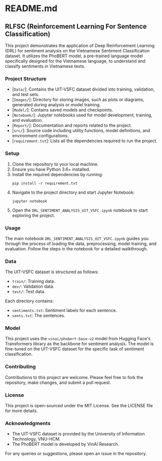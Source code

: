 # README.md

## RLFSC (Reinforcement Learning For Sentence Classification)

This project demonstrates the application of Deep Reinforcement Learning (DRL) for sentiment analysis on the Vietnamese Sentiment Classification dataset. It utilizes the PhoBERT model, a pre-trained language model specifically designed for the Vietnamese language, to understand and classify sentiments in Vietnamese texts.

### Project Structure

- [`Data/`]: Contains the UIT-VSFC dataset divided into training, validation, and test sets.
- [`Images/`]: Directory for storing images, such as plots or diagrams, generated during analysis or model training.
- [`Model/`]: Contains saved models and checkpoints.
- [`Notebook/`]: Jupyter notebooks used for model development, training, and evaluation.
- [`Report/`]: Documentation and reports related to the project.
- [`src/`]: Source code including utility functions, model definitions, and environment configurations.
- [`requirement.txt`]: Lists all the dependencies required to run the project.

### Setup

1. Clone the repository to your local machine.
2. Ensure you have Python 3.6+ installed.
3. Install the required dependencies by running:
   ```shell
   pip install -r requirement.txt
   ```
4. Navigate to the project directory and start Jupyter Notebook:
   ```shell
   jupyter notebook
   ```
5. Open the `DRL_SENTIMENT_ANALYSIS_UIT_VSFC.ipynb` notebook to start exploring the project.

### Usage

The main notebook `DRL_SENTIMENT_ANALYSIS_UIT_VSFC.ipynb` guides you through the process of loading the data, preprocessing, model training, and evaluation. Follow the steps in the notebook for a detailed walkthrough.

### Data

The UIT-VSFC dataset is structured as follows:
- `train/`: Training data.
- `dev/`: Validation data.
- `test/`: Test data.

Each directory contains:
- `sentiments.txt`: Sentiment labels for each sentence.
- `sents.txt`: The sentences.

### Model

This project uses the `vinai/phobert-base-v2` model from Hugging Face's Transformers library as the backbone for sentiment analysis. The model is fine-tuned on the UIT-VSFC dataset for the specific task of sentiment classification.

### Contributing

Contributions to this project are welcome. Please feel free to fork the repository, make changes, and submit a pull request.

### License

This project is open-sourced under the MIT License. See the LICENSE file for more details.

### Acknowledgments

- The UIT-VSFC dataset is provided by the University of Information Technology, VNU-HCM.
- The PhoBERT model is developed by VinAI Research.

For any queries or suggestions, please open an issue in the repository.